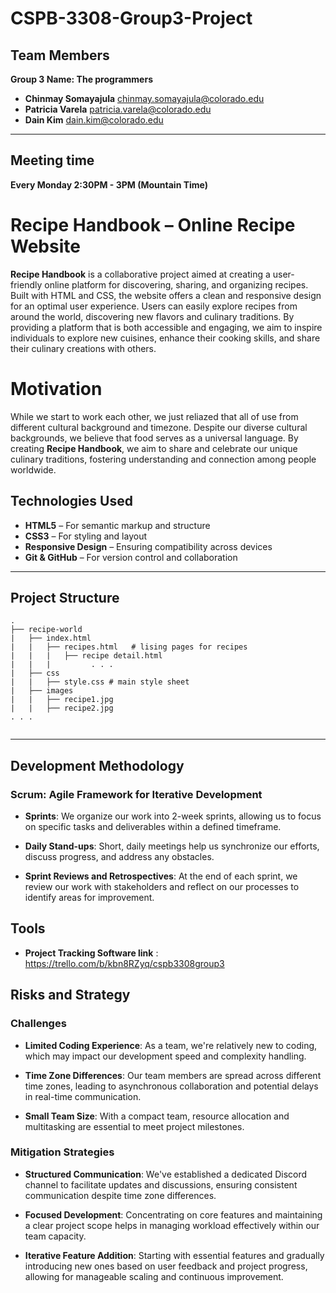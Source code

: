 # CSPB-3308-Group3-Project

##  Team Members
**Group 3 Name: The programmers**

- **Chinmay Somayajula** chinmay.somayajula@colorado.edu
- **Patricia Varela** patricia.varela@colorado.edu
- **Dain Kim** dain.kim@colorado.edu

---
## Meeting time 
**Every Monday 2:30PM - 3PM (Mountain Time)** 



# Recipe Handbook – Online Recipe Website

**Recipe Handbook** is a collaborative project aimed at creating a user-friendly online platform for discovering, sharing, and organizing recipes. Built with HTML and CSS, the website offers a clean and responsive design for an optimal user experience. Users can easily explore recipes from around the world, discovering new flavors and culinary traditions.
By providing a platform that is both accessible and engaging, we aim to inspire individuals to explore new cuisines, enhance their cooking skills, and share their culinary creations with others.

# Motivation

While we start to work each other, we just reliazed that all of use from different cultural background and timezone.
Despite our diverse cultural backgrounds, we believe that food serves as a universal language. By creating **Recipe Handbook**, we aim to share and celebrate our unique culinary traditions, fostering understanding and connection among people worldwide.



## Technologies Used

- **HTML5** – For semantic markup and structure
- **CSS3** – For styling and layout
- **Responsive Design** – Ensuring compatibility across devices
- **Git & GitHub** – For version control and collaboration

---

## Project Structure
  
```
.  
├── recipe-world 
|   ├── index.html 
|   |   ├── recipes.html   # lising pages for recipes  
|   |   |   ├── recipe detail.html   
|   |   |         . . .  
|   ├── css  
|   |   ├── style.css # main style sheet
|   ├── images 
|   |   ├── recipe1.jpg 
|   |   ├── recipe2.jpg 
. . .     
 
```
<hr>


## Development Methodology

### Scrum: Agile Framework for Iterative Development

- **Sprints**: We organize our work into 2-week sprints, allowing us to focus on specific tasks and deliverables within a defined timeframe.

- **Daily Stand-ups**: Short, daily meetings help us synchronize our efforts, discuss progress, and address any obstacles.

- **Sprint Reviews and Retrospectives**: At the end of each sprint, we review our work with stakeholders and reflect on our processes to identify areas for improvement.


## Tools 
- **Project Tracking Software link** : https://trello.com/b/kbn8RZyq/cspb3308group3

## Risks and Strategy

### Challenges

- **Limited Coding Experience**: As a team, we're relatively new to coding, which may impact our development speed and complexity handling.

- **Time Zone Differences**: Our team members are spread across different time zones, leading to asynchronous collaboration and potential delays in real-time communication.

- **Small Team Size**: With a compact team, resource allocation and multitasking are essential to meet project milestones.

### Mitigation Strategies

- **Structured Communication**: We've established a dedicated Discord channel to facilitate updates and discussions, ensuring consistent communication despite time zone differences.

- **Focused Development**: Concentrating on core features and maintaining a clear project scope helps in managing workload effectively within our team capacity.

- **Iterative Feature Addition**: Starting with essential features and gradually introducing new ones based on user feedback and project progress, allowing for manageable scaling and continuous improvement.


